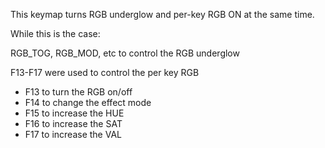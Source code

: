 This keymap turns RGB underglow and per-key RGB ON at the same time.

While this is the case:

RGB_TOG, RGB_MOD, etc to control the RGB underglow

F13-F17 were used to control the per key RGB 

- F13 to turn the RGB on/off
- F14 to change the effect mode
- F15 to increase the HUE
- F16 to increase the SAT
- F17 to increase the VAL
